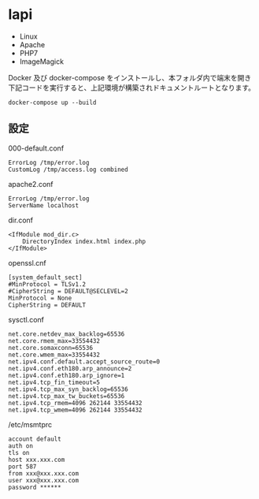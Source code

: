 # lapi
- Linux
- Apache
- PHP7
- ImageMagick

Docker 及び docker-compose をインストールし、本フォルダ内で端末を開き下記コードを実行すると、上記環境が構築されドキュメントルートとなります。

```
docker-compose up --build
```

## 設定

000-default.conf
```
ErrorLog /tmp/error.log
CustomLog /tmp/access.log combined
```

apache2.conf
```
ErrorLog /tmp/error.log
ServerName localhost
```

dir.conf
```
<IfModule mod_dir.c>
    DirectoryIndex index.html index.php
</IfModule>
```

openssl.cnf
```
[system_default_sect]
#MinProtocol = TLSv1.2
#CipherString = DEFAULT@SECLEVEL=2
MinProtocol = None
CipherString = DEFAULT
```

sysctl.conf
```
net.core.netdev_max_backlog=65536
net.core.rmem_max=33554432
net.core.somaxconn=65536
net.core.wmem_max=33554432
net.ipv4.conf.default.accept_source_route=0
net.ipv4.conf.eth180.arp_announce=2
net.ipv4.conf.eth180.arp_ignore=1
net.ipv4.tcp_fin_timeout=5
net.ipv4.tcp_max_syn_backlog=65536
net.ipv4.tcp_max_tw_buckets=65536
net.ipv4.tcp_rmem=4096 262144 33554432
net.ipv4.tcp_wmem=4096 262144 33554432
```

/etc/msmtprc
```
account default
auth on
tls on
host xxx.xxx.com
port 587
from xxx@xxx.xxx.com
user xxx@xxx.xxx.com
password ******
```
